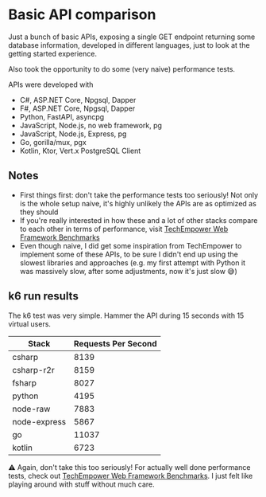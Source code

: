 # Basic API comparison

Just a bunch of basic APIs, exposing a single GET endpoint returning some database information, developed in different languages, just to look at the getting started experience.

Also took the opportunity to do some (very naive) performance tests.

APIs were developed with
- C#, ASP.NET Core, Npgsql, Dapper
- F#, ASP.NET Core, Npgsql, Dapper
- Python, FastAPI, asyncpg
- JavaScript, Node.js, no web framework, pg
- JavaScript, Node.js, Express, pg
- Go, gorilla/mux, pgx
- Kotlin, Ktor, Vert.x PostgreSQL Client

## Notes

- First things first: don't take the performance tests too seriously! Not only is the whole setup naive, it's highly unlikely the APIs are as optimized as they should
- If you're really interested in how these and a lot of other stacks compare to each other in terms of performance, visit [TechEmpower Web Framework Benchmarks](https://www.techempower.com/benchmarks)
- Even though naive, I did get some inspiration from TechEmpower to implement some of these APIs, to be sure I didn't end up using the slowest libraries and approaches (e.g. my first attempt with Python it was massively slow, after some adjustments, now it's just slow 😅)

## k6 run results

The k6 test was very simple. Hammer the API during 15 seconds with 15 virtual users.


| Stack        | Requests Per Second |
| ------------ | ------------------- |
| csharp       | 8139                |
| csharp-r2r   | 8159                |
| fsharp       | 8027                |
| python       | 4195                |
| node-raw     | 7883                |
| node-express | 5867                |
| go           | 11037               |
| kotlin       | 6723                |

⚠️ Again, don't take this too seriously! For actually well done performance tests, check out [TechEmpower Web Framework Benchmarks](https://www.techempower.com/benchmarks). I just felt like playing around with stuff without much care.

